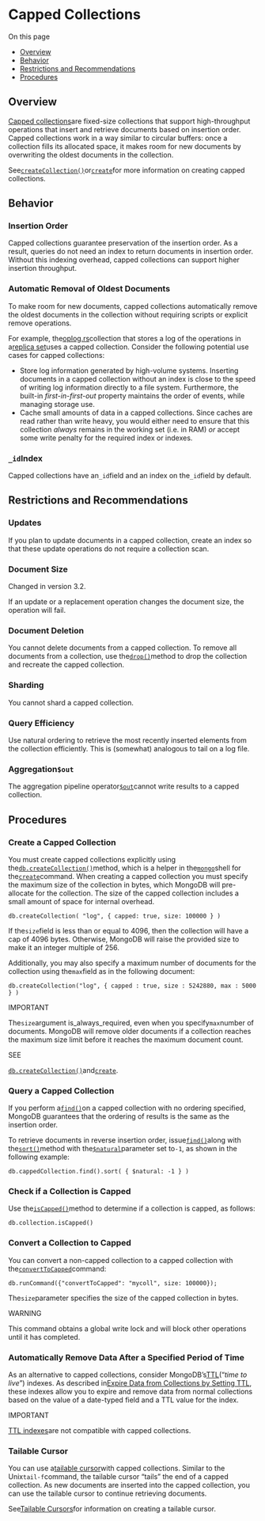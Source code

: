 # Capped Collections

On this page

* [Overview](https://docs.mongodb.com/manual/core/capped-collections/#overview)
* [Behavior](https://docs.mongodb.com/manual/core/capped-collections/#behavior)
* [Restrictions and Recommendations](https://docs.mongodb.com/manual/core/capped-collections/#restrictions-and-recommendations)
* [Procedures](https://docs.mongodb.com/manual/core/capped-collections/#procedures)

## Overview

[Capped collections](https://docs.mongodb.com/manual/reference/glossary/#term-capped-collection)are fixed-size collections that support high-throughput operations that insert and retrieve documents based on insertion order. Capped collections work in a way similar to circular buffers: once a collection fills its allocated space, it makes room for new documents by overwriting the oldest documents in the collection.

See[`createCollection()`](https://docs.mongodb.com/manual/reference/method/db.createCollection/#db.createCollection)or[`create`](https://docs.mongodb.com/manual/reference/command/create/#dbcmd.create)for more information on creating capped collections.

## Behavior

### Insertion Order

Capped collections guarantee preservation of the insertion order. As a result, queries do not need an index to return documents in insertion order. Without this indexing overhead, capped collections can support higher insertion throughput.

### Automatic Removal of Oldest Documents

To make room for new documents, capped collections automatically remove the oldest documents in the collection without requiring scripts or explicit remove operations.

For example, the[oplog.rs](https://docs.mongodb.com/manual/reference/glossary/#term-oplog)collection that stores a log of the operations in a[replica set](https://docs.mongodb.com/manual/reference/glossary/#term-replica-set)uses a capped collection. Consider the following potential use cases for capped collections:

* Store log information generated by high-volume systems. Inserting documents in a capped collection without an index is close to the speed of writing log information directly to a file system. Furthermore, the built-in
  _first-in-first-out_
  property maintains the order of events, while managing storage use.
* Cache small amounts of data in a capped collections. Since caches are read rather than write heavy, you would either need to ensure that this collection
  _always_
  remains in the working set \(i.e. in RAM\)
  _or_
  accept some write penalty for the required index or indexes.

### `_id`Index

Capped collections have an`_id`field and an index on the`_id`field by default.

## Restrictions and Recommendations

### Updates

If you plan to update documents in a capped collection, create an index so that these update operations do not require a collection scan.

### Document Size

Changed in version 3.2.

If an update or a replacement operation changes the document size, the operation will fail.

### Document Deletion

You cannot delete documents from a capped collection. To remove all documents from a collection, use the[`drop()`](https://docs.mongodb.com/manual/reference/method/db.collection.drop/#db.collection.drop)method to drop the collection and recreate the capped collection.

### Sharding

You cannot shard a capped collection.

### Query Efficiency

Use natural ordering to retrieve the most recently inserted elements from the collection efficiently. This is \(somewhat\) analogous to tail on a log file.

### Aggregation`$out`

The aggregation pipeline operator[`$out`](https://docs.mongodb.com/manual/reference/operator/aggregation/out/#pipe._S_out)cannot write results to a capped collection.

## Procedures

### Create a Capped Collection

You must create capped collections explicitly using the[`db.createCollection()`](https://docs.mongodb.com/manual/reference/method/db.createCollection/#db.createCollection)method, which is a helper in the[`mongo`](https://docs.mongodb.com/manual/reference/program/mongo/#bin.mongo)shell for the[`create`](https://docs.mongodb.com/manual/reference/command/create/#dbcmd.create)command. When creating a capped collection you must specify the maximum size of the collection in bytes, which MongoDB will pre-allocate for the collection. The size of the capped collection includes a small amount of space for internal overhead.

```
db.createCollection( "log", { capped: true, size: 100000 } )
```

If the`size`field is less than or equal to 4096, then the collection will have a cap of 4096 bytes. Otherwise, MongoDB will raise the provided size to make it an integer multiple of 256.

Additionally, you may also specify a maximum number of documents for the collection using the`max`field as in the following document:

```
db.createCollection("log", { capped : true, size : 5242880, max : 5000 } )
```

IMPORTANT

The`size`argument is_always_required, even when you specify`max`number of documents. MongoDB will remove older documents if a collection reaches the maximum size limit before it reaches the maximum document count.

SEE

[`db.createCollection()`](https://docs.mongodb.com/manual/reference/method/db.createCollection/#db.createCollection)and[`create`](https://docs.mongodb.com/manual/reference/command/create/#dbcmd.create).

### Query a Capped Collection

If you perform a[`find()`](https://docs.mongodb.com/manual/reference/method/db.collection.find/#db.collection.find)on a capped collection with no ordering specified, MongoDB guarantees that the ordering of results is the same as the insertion order.

To retrieve documents in reverse insertion order, issue[`find()`](https://docs.mongodb.com/manual/reference/method/db.collection.find/#db.collection.find)along with the[`sort()`](https://docs.mongodb.com/manual/reference/method/cursor.sort/#cursor.sort)method with the[`$natural`](https://docs.mongodb.com/manual/reference/operator/meta/natural/#metaOp._S_natural)parameter set to`-1`, as shown in the following example:

```
db.cappedCollection.find().sort( { $natural: -1 } )
```

### Check if a Collection is Capped

Use the[`isCapped()`](https://docs.mongodb.com/manual/reference/method/db.collection.isCapped/#db.collection.isCapped)method to determine if a collection is capped, as follows:

```
db.collection.isCapped()
```

### Convert a Collection to Capped

You can convert a non-capped collection to a capped collection with the[`convertToCapped`](https://docs.mongodb.com/manual/reference/command/convertToCapped/#dbcmd.convertToCapped)command:

```
db.runCommand({"convertToCapped": "mycoll", size: 100000});
```

The`size`parameter specifies the size of the capped collection in bytes.

WARNING

This command obtains a global write lock and will block other operations until it has completed.

### Automatically Remove Data After a Specified Period of Time

As an alternative to capped collections, consider MongoDB’s[TTL](https://docs.mongodb.com/manual/reference/glossary/#term-ttl)\(“_time to live_”\) indexes. As described in[Expire Data from Collections by Setting TTL](https://docs.mongodb.com/manual/tutorial/expire-data/), these indexes allow you to expire and remove data from normal collections based on the value of a date-typed field and a TTL value for the index.

IMPORTANT

[TTL indexes](https://docs.mongodb.com/manual/tutorial/expire-data/)are not compatible with capped collections.

### Tailable Cursor

You can use a[tailable cursor](https://docs.mongodb.com/manual/reference/glossary/#term-tailable-cursor)with capped collections. Similar to the Unix`tail-f`command, the tailable cursor “tails” the end of a capped collection. As new documents are inserted into the capped collection, you can use the tailable cursor to continue retrieving documents.

See[Tailable Cursors](https://docs.mongodb.com/manual/core/tailable-cursors/)for information on creating a tailable cursor.

